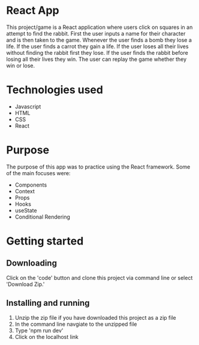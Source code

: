 # React App 
This project/game is a React application where users click on squares in an attempt to find the rabbit. First the user inputs a name for their character and is then taken to the game.
Whenever the user finds a bomb they lose a life. If the user finds a carrot they gain a life. If the user loses all their lives without finding the rabbit first they lose. If the user finds the rabbit
before losing all their lives they win. The user can replay the game whether they win or lose.

# Technologies used
* Javascript
* HTML
* CSS
* React

# Purpose
The purpose of this app was to practice using the React framework. Some of the main focuses were:
* Components
* Context
* Props
* Hooks
* useState
* Conditional Rendering

# Getting started
## Downloading
Click on the 'code' button and clone this project via command line or select 'Download Zip.'

## Installing and running
1. Unzip the zip file if you have downloaded this project as a zip file
2. In the command line navgiate to the unzipped file
3. Type 'npm run dev'
4. Click on the localhost link

